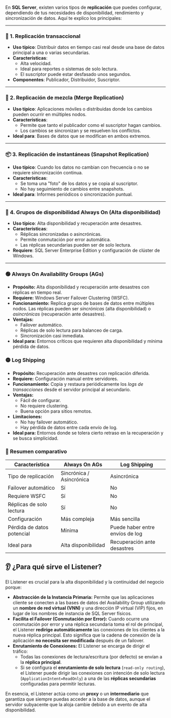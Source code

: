 En **SQL Server**, existen varios tipos de **replicación** que puedes configurar, dependiendo de tus necesidades de disponibilidad, rendimiento y sincronización de datos. Aquí te explico los principales:

---

### 🔁 1. **Replicación transaccional**
- **Uso típico**: Distribuir datos en tiempo casi real desde una base de datos principal a una o varias secundarias.
- **Características**:
  - Alta velocidad.
  - Ideal para reportes o sistemas de solo lectura.
  - El suscriptor puede estar desfasado unos segundos.
- **Componentes**: Publicador, Distribuidor, Suscriptor.

---

### 🔄 2. **Replicación de mezcla (Merge Replication)**
- **Uso típico**: Aplicaciones móviles o distribuidas donde los cambios pueden ocurrir en múltiples nodos.
- **Características**:
  - Permite que tanto el publicador como el suscriptor hagan cambios.
  - Los cambios se sincronizan y se resuelven los conflictos.
- **Ideal para**: Bases de datos que se modifican en ambos extremos.

---

### 📦 3. **Replicación de instantáneas (Snapshot Replication)**
- **Uso típico**: Cuando los datos no cambian con frecuencia o no se requiere sincronización continua.
- **Características**:
  - Se toma una "foto" de los datos y se copia al suscriptor.
  - No hay seguimiento de cambios entre snapshots.
- **Ideal para**: Informes periódicos o sincronización puntual.

---

### 🧠 4. **Grupos de disponibilidad Always On (Alta disponibilidad)**
- **Uso típico**: Alta disponibilidad y recuperación ante desastres.
- **Características**:
  - Réplicas sincronizadas o asincrónicas.
  - Permite conmutación por error automática.
  - Las réplicas secundarias pueden ser de solo lectura.
- **Requiere**: SQL Server Enterprise Edition y configuración de clúster de Windows.

---
### 🟢 **Always On Availability Groups (AGs)**

- **Propósito:** Alta disponibilidad y recuperación ante desastres con réplicas en tiempo real.
- **Requiere:** Windows Server Failover Clustering (WSFC).
- **Funcionamiento:** Replica grupos de bases de datos entre múltiples nodos. Las réplicas pueden ser *sincrónicas* (alta disponibilidad) o *asincrónicas* (recuperación ante desastres).
- **Ventajas:**
  - Failover automático.
  - Réplicas de solo lectura para balanceo de carga.
  - Sincronización casi inmediata.
- **Ideal para:** Entornos críticos que requieren alta disponibilidad y mínima pérdida de datos.

 
### 🟡 **Log Shipping**

- **Propósito:** Recuperación ante desastres con replicación diferida.
- **Requiere:** Configuración manual entre servidores.
- **Funcionamiento:** Copia y restaura periódicamente los *logs de transacciones* desde el servidor principal al secundario.
- **Ventajas:**
  - Fácil de configurar.
  - No requiere clustering.
  - Buena opción para sitios remotos.
- **Limitaciones:**
  - No hay failover automático.
  - Hay pérdida de datos entre cada envío de log.
- **Ideal para:** Entornos donde se tolera cierto retraso en la recuperación y se busca simplicidad.

 

### 🧠 **Resumen comparativo**

| Característica                  | Always On AGs                  | Log Shipping                     |
|--------------------------------|--------------------------------|----------------------------------|
| Tipo de replicación            | Sincrónica / Asincrónica       | Asincrónica                      |
| Failover automático            | Sí                             | No                               |
| Requiere WSFC                  | Sí                             | No                               |
| Réplicas de solo lectura       | Sí                             | No                               |
| Configuración                  | Más compleja                   | Más sencilla                     |
| Pérdida de datos potencial     | Mínima                         | Puede haber entre envíos de log |
| Ideal para                     | Alta disponibilidad            | Recuperación ante desastres     |



## 👂 ¿Para qué sirve el Listener?

El Listener es crucial para la alta disponibilidad y la continuidad del negocio porque:

* **Abstracción de la Instancia Primaria:** Permite que las aplicaciones cliente se conecten a las bases de datos del Availability Group utilizando un **nombre de red virtual (VNN)** y una dirección IP virtual (VIP) fijos, en lugar de los nombres de instancia de SQL Server físicos.
* **Facilita el Failover (Conmutación por Error):** Cuando ocurre una conmutación por error y una réplica secundaria toma el rol de principal, el Listener **redirige automáticamente** las conexiones de los clientes a la nueva réplica principal. Esto significa que la cadena de conexión de la aplicación **no necesita ser modificada** después de un failover.
* **Enrutamiento de Conexiones:** El Listener se encarga de dirigir el tráfico:
    * Todas las conexiones de lectura/escritura (por defecto) se envían a la **réplica principal**.
    * Si se configura el **enrutamiento de solo lectura** (`read-only routing`), el Listener puede dirigir las conexiones con intención de solo lectura (`ApplicationIntent=ReadOnly`) a una de las **réplicas secundarias** configuradas para permitir lecturas.

En esencia, el Listener actúa como un **proxy** o un **intermediario** que garantiza que siempre puedas acceder a la base de datos, aunque el servidor subyacente que la aloja cambie debido a un evento de alta disponibilidad.
